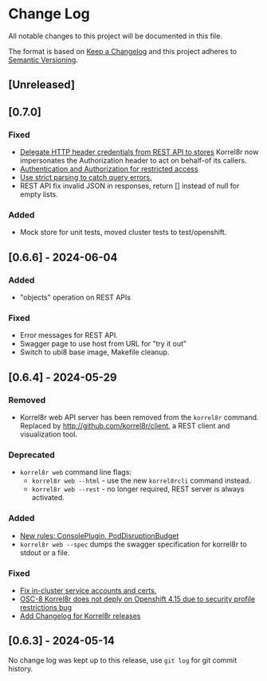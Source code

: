# Change Log

All notable changes to this project will be documented in this file.

The format is based on [Keep a Changelog](http://keepachangelog.com/)
and this project adheres to [Semantic Versioning](http://semver.org/).

## [Unreleased]

## [0.7.0]

### Fixed

- [Delegate HTTP header credentials from REST API to stores](https://github.com/korrel8r/korrel8r/issues/120)
  Korrel8r now impersonates the Authorization header to act on behalf-of its callers.
- [Authentication and Authorization for restricted access](https://github.com/korrel8r/korrel8r/issues/73)
- [Use strict parsing to catch query errors.](https://github.com/korrel8r/korrel8r/issues/107)
- REST API fix invalid JSON in responses, return [] instead of null for empty lists.

### Added

- Mock store for unit tests, moved cluster tests to test/openshift.

## [0.6.6] - 2024-06-04

### Added
- "objects" operation on REST APIs

### Fixed
- Error messages for REST API.
- Swagger page to use host from URL for "try it out"
- Switch to ubi8 base image, Makefile cleanup.

## [0.6.4] - 2024-05-29

### Removed

- Korrel8r web API server has been removed from the `korrel8r` command.
  Replaced by http://github.com/korrel8r/client, a REST client and visualization tool.

### Deprecated

- `korrel8r web` command line flags:
  - `korrel8r web --html` - use the new `korrel8rcli` command instead.
  - `korrel8r web --rest` - no longer required, REST server is always activated.

### Added

-  [New rules: ConsolePlugin, PodDisruptionBudget](https://github.com/korrel8r/korrel8r/commit/98f449b8a764e213dfb0c5c8ae37763bb6b88907)
- `korrel8r web --spec` dumps the swagger specification for korrel8r to stdout or a file.

### Fixed

- [Fix in-cluster service accounts and certs.](https://github.com/korrel8r/korrel8r/issues/116)
- [OSC-8 Korrel8r does not deply on Openshift 4.15 due to security profile restrictions bug](https://github.com/korrel8r/korrel8r/issues/105)
- [Add Changelog for Korrel8r releases](https://github.com/korrel8r/korrel8r/issues/102)


## [0.6.3] - 2024-05-14

No change log was kept up to this release, use `git log` for git commit history.
